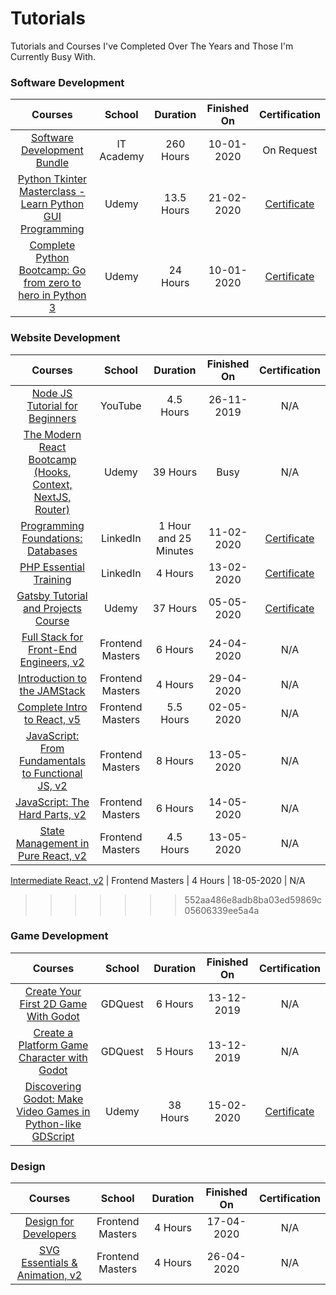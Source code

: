 # Tutorials
Tutorials and Courses I've Completed Over The Years and Those I'm Currently Busy With.

### Software Development
Courses | School | Duration | Finished On | Certification
:--: | :--: | :--: | :--: | :--:
[Software Development Bundle](http://www.it-academy.co.za/software-development-bundle.asp) | IT Academy | 260 Hours | 10-01-2020 | On Request
[Python Tkinter Masterclass - Learn Python GUI Programming](https://www.udemy.com/course/python-tkinter-masterclass/) | Udemy | 13.5 Hours | 21-02-2020 | [Certificate](https://udemy-certificate.s3.amazonaws.com/image/UC-eff64317-743b-4efe-8876-590ad3aaef08.jpg)
[Complete Python Bootcamp: Go from zero to hero in Python 3](https://www.udemy.com/course/complete-python-bootcamp/) | Udemy | 24 Hours | 10-01-2020 | [Certificate](https://udemy-certificate.s3.amazonaws.com/image/UC-9bedfae3-89e6-40c6-87bd-57b478b97fa1.jpg)


### Website Development
Courses | School | Duration | Finished On | Certification
:--: | :--: | :--: | :--: | :--:
[Node JS Tutorial for Beginners](https://www.youtube.com/playlist?list=PL4cUxeGkcC9gcy9lrvMJ75z9maRw4byYp) | YouTube | 4.5 Hours | 26-11-2019 | N/A
[The Modern React Bootcamp (Hooks, Context, NextJS, Router)](https://www.udemy.com/course/modern-react-bootcamp/) | Udemy | 39 Hours | Busy | N/A
[Programming Foundations: Databases](https://www.linkedin.com/learning/programming-foundations-databases-2/) | LinkedIn | 1 Hour and 25 Minutes | 11-02-2020 | [Certificate](https://drive.google.com/open?id=1iZKYKVg_rEy_E_UWY6gGUf6nduEu22WN)
[PHP Essential Training](https://www.linkedin.com/learning/php-essential-training-2) | LinkedIn | 4 Hours | 13-02-2020 | [Certificate](https://drive.google.com/open?id=1VeAi5n9GUkWGk4JezO-fZKaLi2bV-54X)
[Gatsby Tutorial and Projects Course](https://www.udemy.com/course/gatsby-tutorial-and-projects-course/) | Udemy | 37 Hours | 05-05-2020 | [Certificate](https://udemy-certificate.s3.amazonaws.com/image/UC-b885ab1b-dc4d-445c-83ef-ea3f38e4a491.jpg?v=1588669907000)
[Full Stack for Front-End Engineers, v2](https://frontendmasters.com/courses/fullstack-v2/) | Frontend Masters | 6 Hours | 24-04-2020 | N/A
[Introduction to the JAMStack](https://frontendmasters.com/courses/jamstack/) | Frontend Masters | 4 Hours | 29-04-2020 | N/A
[Complete Intro to React, v5](https://frontendmasters.com/courses/complete-react-v5/) | Frontend Masters | 5.5 Hours | 02-05-2020 | N/A 
[JavaScript: From Fundamentals to Functional JS, v2](https://frontendmasters.com/courses/js-fundamentals-functional-v2/) | Frontend Masters | 8 Hours | 13-05-2020 | N/A
[JavaScript: The Hard Parts, v2](https://frontendmasters.com/courses/javascript-hard-parts-v2/) | Frontend Masters | 6 Hours | 14-05-2020 | N/A
[State Management in Pure React, v2](https://frontendmasters.com/courses/pure-react-state/) | Frontend Masters | 4.5 Hours | 13-05-2020 | N/A

[Intermediate React, v2](https://frontendmasters.com/courses/intermediate-react-v2/) | Frontend Masters | 4 Hours | 18-05-2020 | N/A
>>>>>>> 552aa486e8adb8ba03ed59869c05606339ee5a4a

### Game Development
Courses | School | Duration | Finished On | Certification
:--: | :--: | :--: | :--: | :--:
[Create Your First 2D Game With Godot](https://gdquest.mavenseed.com/courses/create-your-first-2d-game-with-godot-extended-edition) | GDQuest | 6 Hours | 13-12-2019 | N/A
[Create a Platform Game Character with Godot](https://gdquest.mavenseed.com/courses/code-a-professional-platform-game-character-with-godot) | GDQuest | 5 Hours  | 13-12-2019 | N/A
[Discovering Godot: Make Video Games in Python-like GDScript](https://www.udemy.com/course/godot/) | Udemy | 38 Hours | 15-02-2020 | [Certificate](https://udemy-certificate.s3.amazonaws.com/image/UC-10GQDWFP.jpg)

### Design
Courses | School | Duration | Finished On | Certification
:--: | :--: | :--: | :--: | :--:
[Design for Developers](https://frontendmasters.com/courses/design-for-developers/) | Frontend Masters | 4 Hours | 17-04-2020 | N/A
[SVG Essentials & Animation, v2](https://frontendmasters.com/courses/svg-essentials-animation/) | Frontend Masters | 4 Hours | 26-04-2020 | N/A
